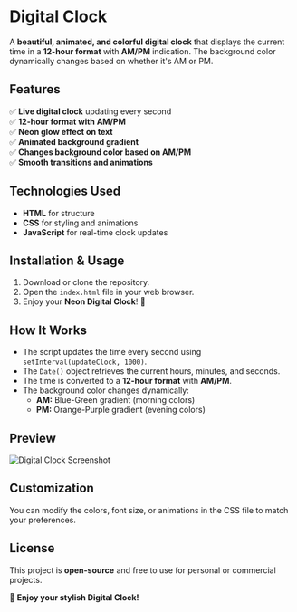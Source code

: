 # Digital Clock

A **beautiful, animated, and colorful digital clock** that displays the current time in a **12-hour format** with **AM/PM** indication. The background color dynamically changes based on whether it's AM or PM.

## Features
✅ **Live digital clock** updating every second  
✅ **12-hour format with AM/PM**  
✅ **Neon glow effect on text**  
✅ **Animated background gradient**  
✅ **Changes background color based on AM/PM**  
✅ **Smooth transitions and animations**  

## Technologies Used
- **HTML** for structure
- **CSS** for styling and animations
- **JavaScript** for real-time clock updates

## Installation & Usage
1. Download or clone the repository.
2. Open the `index.html` file in your web browser.
3. Enjoy your **Neon Digital Clock**! 🎉

## How It Works
- The script updates the time every second using `setInterval(updateClock, 1000)`.  
- The `Date()` object retrieves the current hours, minutes, and seconds.  
- The time is converted to a **12-hour format** with **AM/PM**.  
- The background color changes dynamically:
  - **AM:** Blue-Green gradient (morning colors)
  - **PM:** Orange-Purple gradient (evening colors)

## Preview
![Digital Clock Screenshot](https://via.placeholder.com/800x400.png?text=Digital+Clock+Preview)

## Customization
You can modify the colors, font size, or animations in the CSS file to match your preferences.

## License
This project is **open-source** and free to use for personal or commercial projects.

🚀 **Enjoy your stylish Digital Clock!**

